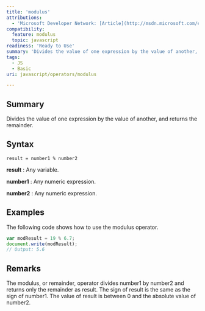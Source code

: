 ```yaml
---
title: 'modulus'
attributions:
  - 'Microsoft Developer Network: [Article](http://msdn.microsoft.com/en-us/library/ie/9f59bza0(v=vs.94).aspx)'
compatibility:
  feature: modulus
  topic: javascript
readiness: 'Ready to Use'
summary: 'Divides the value of one expression by the value of another, and returns the remainder.'
tags:
  - JS
  - Basic
uri: javascript/operators/modulus

---
```

## Summary

Divides the value of one expression by the value of another, and returns the remainder.

## Syntax

    result = number1 % number2

**result**
:   Any variable.

**number1**
:   Any numeric expression.

**number2**
:   Any numeric expression.

## Examples

The following code shows how to use the modulus operator.

``` js
var modResult = 19 % 6.7;
document.write(modResult);
// Output: 5.6
```

## Remarks

The modulus, or remainder, operator divides number1 by number2 and returns only the remainder as result. The sign of result is the same as the sign of number1. The value of result is between 0 and the absolute value of number2.


